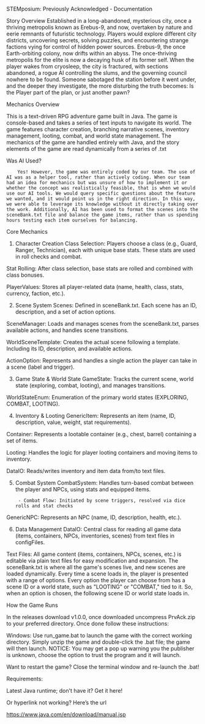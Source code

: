 STEMposium: Previously Acknowledged - Documentation

Story Overview
        Established in a long-abandoned, mysterious city, once a thriving metropolis known as Erebus-9, and now, overtaken by nature and eerie remnants of futuristic technology. Players would explore different city districts, uncovering secrets, solving puzzles, and encountering strange factions vying for control of hidden power sources. Erebus-9, the once Earth-orbiting colony, now drifts within an abyss. The once-thriving metropolis for the elite is now a decaying husk of its former self. When the player wakes from cryosleep, the city is fractured, with sections abandoned, a rogue AI controlling the slums, and the governing council nowhere to be found. Someone sabotaged the station before it went under, and the deeper they investigate, the more disturbing the truth becomes: Is the Player part of the plan, or just another pawn?


Mechanics Overview

This is a text-driven RPG adventure game built in Java. The game is console-based and takes a series of text inputs to navigate its world. The game features character creation, branching narrative scenes, inventory management, looting, combat, and world state management. The mechanics of the game are handled entirely with Java, and the story elements of the game are read dynamically from a series of .txt

Was AI Used?

        Yes! However, the game was entirely coded by our team. The use of AI was as a helper tool, rather than actively coding. When our team had an idea for mechanics but was unsure of how to implement it or whether the concept was realistically feasible, that is when we would use our AI tools. We would query specific questions about the feature we wanted, and it would point us in the right direction. In this way, we were able to leverage its knowledge without it directly taking over the work. Additionally, AI has been used to format the scenes into the sceneBank.txt file and balance the game items, rather than us spending hours testing each item ourselves for balancing.


Core Mechanics

1. Character Creation
Class Selection: Players choose a class (e.g., Guard, Ranger, Technician), each with unique base stats. These stats are used in roll checks and combat.

Stat Rolling: After class selection, base stats are rolled and combined with class bonuses.

PlayerValues: Stores all player-related data (name, health, class, stats, currency, faction, etc.).


2. Scene System
Scenes: Defined in sceneBank.txt. Each scene has an ID, description, and a set of action options.

SceneManager: Loads and manages scenes from the sceneBank.txt, parses available actions, and handles scene transitions.

WorldSceneTemplate: Creates the actual scene following a template. Including its ID, description, and available actions.

ActionOption: Represents and handles a single action the player can take in a scene (label and trigger).


3. Game State & World State
GameState: Tracks the current scene, world state (exploring, combat, looting), and manages transitions.

WorldStateEnum: Enumeration of the primary world states (EXPLORING, COMBAT, LOOTING).


4. Inventory & Looting
GenericItem: Represents an item (name, ID, description, value, weight, stat requirements).

Container: Represents a lootable container (e.g., chest, barrel) containing a set of items.

Looting: Handles the logic for player looting containers and moving items to inventory.

DataIO: Reads/writes inventory and item data from/to text files.


5. Combat System
CombatSystem: Handles turn-based combat between the player and NPCs, using stats and equipped items.

        - Combat Flow: Initiated by scene triggers, resolved via dice rolls and stat checks

GenericNPC: Represents an NPC (name, ID, description, health, etc.).


6. Data Management
DataIO: Central class for reading all game data (items, containers, NPCs, inventories, scenes) from text files in configFiles.

Text Files: All game content (items, containers, NPCs, scenes, etc.) is editable via plain text files for easy modification and expansion. The sceneBank.txt is where all the game's scenes live, and new scenes are loaded dynamically. Every time a scene loads in, the player is presented with a range of options. Every option the player can choose from has a scene ID or a world state, such as "LOOTING" or "COMBAT," tied to it. So, when an option is chosen, the following scene ID or world state loads in. 


How the Game Runs

In the releases download v1.0.0, once downloaded uncompress PrvAck.zip to your preferred directory. Once done follow these instructions: 

Windows: Use run_game.bat to launch the game with the correct working directory. Simply unzip the game and double-click the .bat file; the game will then launch. 
NOTICE: You may get a pop up warning you the publisher is unknown, choose the option to trust the program and it will launch.

Want to restart the game? Close the terminal window and re-launch the .bat!


Requirements:

Latest Java runtime; don't have it? Get it here!

Or hyperlink not working? Here’s the url

https://www.java.com/en/download/manual.jsp
